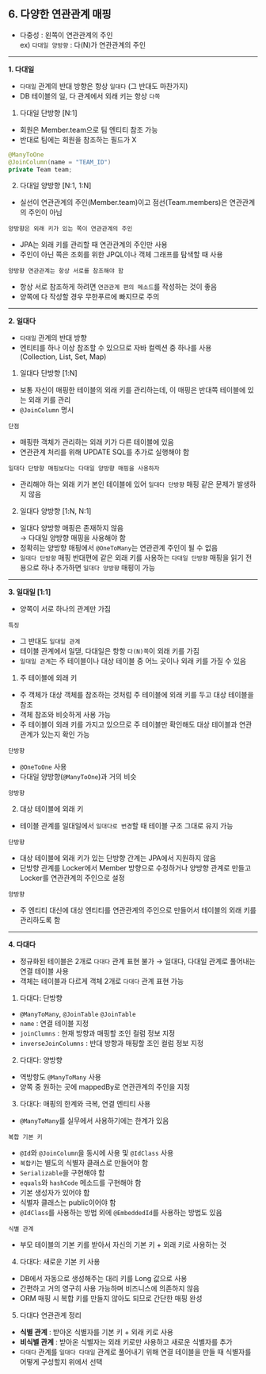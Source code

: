 ## 6. 다양한 연관관계 매핑

- 다중성 : 왼쪽이 연관관계의 주인\
ex) `다대일 양방향` : 다(N)가 연관관계의 주인

---

**1. 다대일**
- `다대일` 관계의 반대 방향은 항상 `일대다` (그 반대도 마찬가지)
- DB 테이블의 일, 다 관계에서 외래 키는 항상 `다쪽`

1. 다대일 단방향 [N:1]
- 회원은 Member.team으로 팀 엔티티 참조 가능
- 반대로 팀에는 회원을 참조하는 필드가 X
```java
@ManyToOne
@JoinColumn(name = "TEAM_ID")
private Team team;
```

2. 다대일 양방향 [N:1, 1:N]
- 실선이 연관관계의 주인(Member.team)이고 점선(Team.members)은 연관관계의 주인이 아님

`양방향은 외래 키가 있는 쪽이 연관관계의 주인`
- JPA는 외래 키를 관리할 때 연관관계의 주인만 사용
- 주인이 아닌 쪽은 조회를 위한 JPQL이나 객체 그래프를 탐색할 때 사용

`양방향 연관관계는 항상 서로를 참조해야 함`
- 항상 서로 참조하게 하려면 `연관관계 편의 메소드`를 작성하는 것이 좋음
- 양쪽에 다 작성할 경우 무한푸르에 빠지므로 주의

---

**2. 일대다**
- `다대일` 관계의 반대 방향
- 엔티티를 하나 이상 참조할 수 있으므로 자바 컬렉션 중 하나를 사용\
(Collection, List, Set, Map)

1. 일대다 단방향 [1:N]
- 보통 자신이 매핑한 테이블의 외래 키를 관리하는데, 이 매핑은 반대쪽 테이블에 있는 외래 키를 관리
- `@JoinColumn` 명시

`단점`
- 매핑한 객체가 관리하는 외래 키가 다른 테이블에 있음
- 연관관계 처리를 위해 UPDATE SQL를 추가로 실행해야 함

`일대다 단방향 매핑보다는 다대일 양방향 매핑을 사용하자`
- 관리해야 하는 외래 키가 본인 테이블에 있어 `일대다 단방향` 매핑 같은 문제가 발생하지 않음

2. 일대다 양방향 [1:N, N:1]
- 일대다 양방향 매핑은 존재하지 않음\
→ 다대일 양방향 매핑을 사용해야 함
- 정확히는 양방향 매핑에서 `@OneToMany`는 연관관계 주인이 될 수 없음
- `일대다 단방향` 매핑 반대편에 같은 외래 키를 사용하는 `다대일 단방향` 매핑을 읽기 전용으로 하나 추가하면 `일대다 양방향` 매핑이 가능

---

**3. 일대일 [1:1]**
- 양쪽이 서로 하나의 관계만 가짐

`특징`
- 그 반대도 `일대일 관계`
- 테이블 관계에서 일댇, 다대일은 항항 `다(N)쪽`이 외래 키를 가짐
- `일대일 관계`는 주 테이블이나 대상 테이블 중 어느 곳이나 외래 키를 가질 수 있음

1. 주 테이블에 외래 키
- 주 객체가 대상 객체를 참조하는 것처럼 주 테이블에 외래 키를 두고 대상 테이블을 참조
- 객체 참조와 비슷하게 사용 가능
- 주 테이블이 외래 키를 가지고 있으므로 주 테이블만 확인해도 대상 테이블과 연관관계가 있는지 확인 가능

`단방향`
- `@OneToOne` 사용
- 다대일 양방향(`@ManyToOne`)과 거의 비슷

`양방향`

2. 대상 테이블에 외래 키
- 테이블 관계를 일대일에서 `일대다로 변경`할 때 테이블 구조 그대로 유지 가능

`단방향`
- 대상 테이블에 외래 키가 있는 단방향 간계는 JPA에서 지원하지 않음
- 단방향 관계를 Locker에서 Member 방향으로 수정하거나 양방향 관계로 만들고 Locker를 연관관계의 주인으로 설정

`양방향`
- 주 엔티티 대신에 대상 엔티티를 연관관계의 주인으로 만들어서 테이블의 외래 키를 관리하도록 함

---

**4. 다대다**
- 정규화된 테이블은 2개로 `다대다` 관계 표현 불가
→ 일대다, 다대일 관계로 풀어내는 연결 테이블 사용
- 객체는 테이블과 다르게 객체 2개로 `다대다` 관계 표현 가능

1. 다대다: 단방향
- `@ManyToMany`, `@JoinTable`
`@JoinTable`
- `name` : 연결 테이블 지정
- `joinClumns` : 현재 방향과 매핑할 조인 컬럼 정보 지정
- `inverseJoinColumns` : 반대 방향과 매핑할 조인 컬럼 정보 지정

2. 다대다: 양방향
- 역방항도 `@ManyToMany` 사용
- 양쪽 중 원하는 곳에 mappedBy로 연관관계의 주인을 지정

3. 다대다: 매핑의 한계와 극복, 연결 엔티티 사용
- `@ManyToMany`를 실무에서 사용하기에는 한계가 있음

`복합 기본 키`
- `@Id`와 `@JoinColumn`을 동시에 사용 및 `@IdClass` 사용
- `복합키`는 별도의 식별자 클래스로 만들어야 함
- `Serializable`을 구현해야 함
- `equals`와 `hashCode` 메소드를 구현해야 함
- 기본 생성자가 있어야 함
- 식별자 클래스는 public이어야 함
- `@IdClass`를 사용하는 방법 외에 `@EmbeddedId`를 사용하는 방법도 있음

`식별 관계`
- 부모 테이블의 기본 키를 받아서 자신의 기본 키 + 외래 키로 사용하는 것

4. 다대다: 새로운 기본 키 사용
- DB에서 자동으로 생성해주는 대리 키를 Long 값으로 사용
- 간편하고 거의 영구히 사용 가능하며 비즈니스에 의존하지 않음
- ORM 매핑 시 복합 키를 만들지 않아도 되므로 간단한 매핑 완성

5. 다대다 연관관계 정리
- **식별 관계** : 받아온 식별자를 기본 키 + 외래 키로 사용
- **비식별 관계** : 받아온 식별자는 외래 키로만 사용하고 새로운 식별자를 추가
- `다대다` 관계를 `일대다 다대일` 관계로 풀어내기 위해 연결 테이블을 만들 때 식별자를 어떻게 구성할지 위에서 선택
